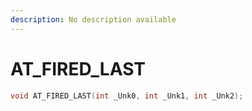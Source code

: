 ```yaml
---
description: No description available 
---
```


# AT_FIRED_LAST

```cpp
void AT_FIRED_LAST(int _Unk0, int _Unk1, int _Unk2);
```